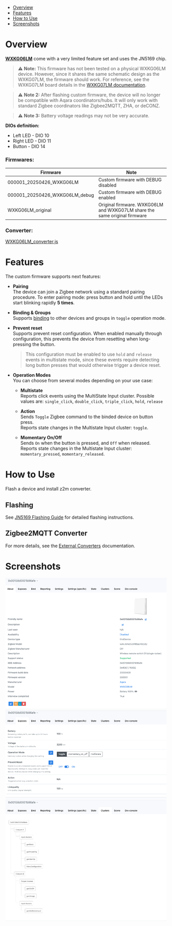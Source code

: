 - [Overview](#overview)
- [Features](#features)
- [How to Use](#how-to-use)
- [Screenshots](#screenshots)

# Overview
**[WXKG06LM](https://www.zigbee2mqtt.io/devices/WXKG06LM.html)** come with a very limited feature set and uses the JN5169 chip.</br>

> ⚠️ **Note:** This firmware has not been tested on a physical WXKG06LM device. However, since it shares the same schematic design as the WXKG07LM, the firmware should work. For reference, see the WXKG07LM board details in the [WXKG07LM documentation](../WXKG07LM/README.md).

> ⚠️ **Note 2:** After flashing custom firmware, the device will no longer be compatible with Aqara coordinators/hubs. It will only work with standard Zigbee coordinators like Zigbee2MQTT, ZHA, or deCONZ.

> ⚠️ **Note 3:** Battery voltage readings may not be very accurate.

**DIOs definition:**
- Left LED - DIO 10
- Right LED - DIO 11
- Button - DIO 14

### Firmwares:
| Firmware | Note |
|----------|---------|
| 000001_20250426_WXKG06LM | Custom firmware with DEBUG disabled |
| 000001_20250426_WXKG06LM_debug | Custom firmware with DEBUG enabled |
| WXKG06LM_original | Original firmware. WXKG06LM and WXKG07LM share the same original firmware |

### Converter:
[WXKG06LM_converter.js](WXKG06LM_converter.js)

# Features
The custom firmware supports next features:
- **Pairing**</br>
  The device can join a Zigbee network using a standard pairing procedure. To enter pairing mode: press button and hold until the LEDs start blinking rapidly **5 times**.

- **Binding & Groups**</br>
  Supports [binding](https://www.zigbee2mqtt.io/guide/usage/binding.html) to other devices and groups in `toggle` operation mode.

- **Prevent reset**</br>
    Supports prevent reset configuration. When enabled manually through configuration, this prevents the device from resetting when long-pressing the button.
    > This configuration must be enabled to use `hold` and `release` events in multistate mode, since these events require detecting long button presses that would otherwise trigger a device reset.

- **Operation Modes**</br>
  You can choose from several modes depending on your use case:
  - **Multistate**</br>
    Reports click events using the MultiState Input cluster. Possible values are: `single_click`, `double_click`, `triple_click`, `hold`, `release`

  - **Action**</br>
    Sends `Toggle` Zigbee command to the binded device on button press.</br>
    Reports state changes in the Multistate Input cluster: `toggle`.</br>

  - **Momentary On/Off**</br>
    Sends `On` when the button is pressed, and `Off` when released.</br>
    Reports state changes in the Multistate Input cluster: `momentary_pressed`, `momentary_released`.</br>

# How to Use
Flash a device and install z2m converter.

## Flashing
See [JN5169 Flashing Guide](../../../docs/flashing/jn5169.md) for detailed flashing instructions.

## Zigbee2MQTT Converter
For more details, see the [External Converters](https://www.zigbee2mqtt.io/advanced/more/external_converters.html) documentation.

# Screenshots
![Z2M About](images/z2m_about.png)
![Z2M Exposes](images/z2m_exposes.png)
![Z2M Clusters](images/z2m_clusters.png)

